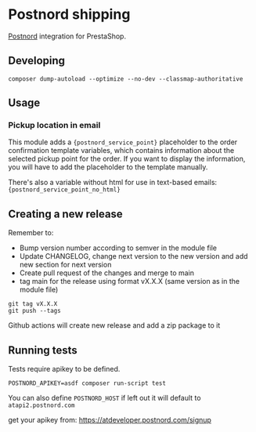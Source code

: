 # Postnord shipping

[Postnord](https://developer.postnord.com/) integration for PrestaShop.

## Developing

```
composer dump-autoload --optimize --no-dev --classmap-authoritative
```

## Usage

### Pickup location in email

This module adds a `{postnord_service_point}` placeholder to the order confirmation template variables,
which contains information about the selected pickup point for the order. If you want to display the information,
you will have to add the placeholder to the template manually.

There's also a variable without html for use in text-based emails: `{postnord_service_point_no_html}`

## Creating a new release

Remember to:
- Bump version number according to semver in the module file
- Update CHANGELOG, change next version to the new version and add new section for next version
- Create pull request of the changes and merge to main
- tag main for the release using format vX.X.X (same version as in the module file)

```
git tag vX.X.X
git push --tags
```

Github actions will create new release and add a zip package to it

## Running tests

Tests require apikey to be defined.

```
POSTNORD_APIKEY=asdf composer run-script test
```

You can also define `POSTNORD_HOST` if left out it will default to `atapi2.postnord.com`

get your apikey from: https://atdeveloper.postnord.com/signup
